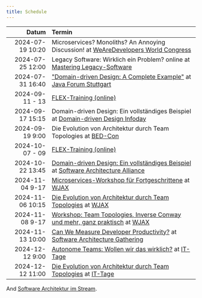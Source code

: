 ```yaml
---
title: Schedule
---
```


|            Datum | Termin                                                                                                                                                                                                                               |
|-----------------:|:-------------------------------------------------------------------------------------------------------------------------------------------------------------------------------------------------------------------------------------|
| 2024-07-19 10:20 | Microservices? Monoliths? An Annoying Discussion! at [WeAreDevelopers World Congress](https://www.wearedevelopers.com/world-congress/program)                                                                                        |
| 2024-07-25 12:00 | Legacy Software: Wirklich ein Problem? online at [Mastering Legacy-Software](https://entwickler.de/live-events/mastering-legacy-software/) |
| 2024-07-31 16:40 | ["Domain-driven Design: A Complete Example"](https://www.java-forum-stuttgart.de/vortraege/domain-driven-design-ein-vollstaendiges-beispiel/) at [Java Forum Stuttgart](https://www.java-forum-stuttgart.de/vortraege/2024/)         |
|  2024-09-11 - 13 | [FLEX-Training (online)](https://www.socreatory.com/de/trainings/flex)                                                                                                                                                               |
| 2024-09-17 15:15 | Domain-driven Design: Ein vollständiges Beispiel at [Domain-driven Design Infoday](https://www.infodays.de/ddd) |
|  2024-09-19 9:00 | Die Evolution von Architektur durch Team Topologies at [BED-Con](https://bed-con.org/2024/programm)                                                                                                                             |
|  2024-10-07 - 09 | [FLEX-Training (online)](https://www.socreatory.com/de/trainings/flex)                                                                                                                                                               |
| 2024-10-22 13:45 | [Domain-driven Design: Ein vollständiges Beispiel](https://www.software-architecture-alliance.de/2024/programm/konferenzprogramm#item-7965) at [Software Architecture Alliance](https://www.software-architecture-alliance.de/) |
| 2024-11-04 9-17 | [Microservices-Workshop für Fortgeschrittene](https://jax.de/microservices/microservices-workshop-fortgeschrittene/) at [WJAX](https://jax.de/muenchen/)|
| 2024-11-06 10:15 | [Die Evolution von Architektur durch Team Topologies](https://jax.de/software-architecture/architektur-evolution-team-topologies) at [WJAX](https://jax.de/muenchen/)|
| 2024-11-08 9-17 | [Workshop: Team Topologies, Inverse Conway und mehr, ganz praktisch](https://jax.de/software-architecture/soziotechnischer-architektur-workshop/) at [WJAX](https://jax.de/muenchen/)|
| 2024-11-13 10:00 | [Can We Measure Developer Productivity?](https://conferences.isaqb.org/software-architecture-gathering/program-2024/#can-we-measure-developer-productivity) at [Software Architecture Gathering](https://conferences.isaqb.org/software-architecture-gathering/) |
|  2024-12-12 9:00 | [Autonome Teams: Wollen wir das wirklich?](https://www.ittage.informatik-aktuell.de/programm/2024/autonome-teams-wollen-wir-das-wirklich.html) at [IT-Tage](https://www.ittage.informatik-aktuell.de/)                         |
| 2024-12-12 11:00 | [Die Evolution von Architektur durch Team Topologies](https://www.ittage.informatik-aktuell.de/programm/2024/die-evolution-von-architektur-durch-team-topologies.html) at [IT-Tage](https://www.ittage.informatik-aktuell.de/) |


And [Software Architektur im Stream](https://software-architektur.tv/).
